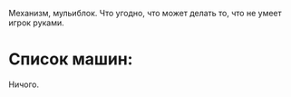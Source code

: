 Механизм, мульиблок. Что угодно, что может делать то, что не умеет игрок руками.

# Список машин:
Ничого.